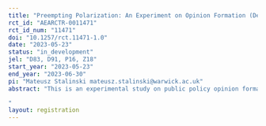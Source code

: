 ```yaml
---
title: "Preempting Polarization: An Experiment on Opinion Formation (Democrats)"
rct_id: "AEARCTR-0011471"
rct_id_num: "11471"
doi: "10.1257/rct.11471-1.0"
date: "2023-05-23"
status: "in_development"
jel: "D83, D91, P16, Z18"
start_year: "2023-05-23"
end_year: "2023-06-30"
pi: "Mateusz Stalinski mateusz.stalinski@warwick.ac.uk"
abstract: "This is an experimental study on public policy opinion formation with a sample of Democrats. We have previously pre-registered and conducted a simiar study with a sample of Republicans (AEARCTR-0009704).
"
layout: registration
---
```


